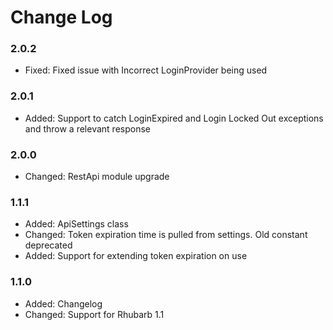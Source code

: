 # Change Log

### 2.0.2

* Fixed:    Fixed issue with Incorrect LoginProvider being used

### 2.0.1

* Added:    Support to catch LoginExpired and Login Locked Out exceptions and throw a relevant response

### 2.0.0

* Changed:  RestApi module upgrade

### 1.1.1
* Added:    ApiSettings class
* Changed:  Token expiration time is pulled from settings. Old constant deprecated
* Added:    Support for extending token expiration on use

### 1.1.0

* Added:	Changelog
* Changed:	Support for Rhubarb 1.1
